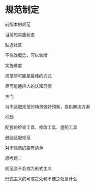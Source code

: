 # 规范制定

前版本的规范

当前的实施状态

贴近社区

不修改概念，可以新增

实施难度

规范尽可能是最佳的方式

尽可能适应人的认知习惯

生门

为不适配规范的场景做好预案，提供解决方案

推动

配套的检查工具、修改工具、适配工具

鼓励适配规范

对不规范的要有清单

思考题：

规范会不会成为形式主义

形式主义的可取之处和不便之处是什么
